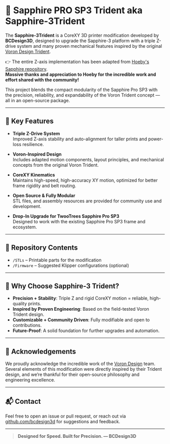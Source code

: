 # 💎 Sapphire PRO SP3 Trident aka Sapphire-3Trident

The **Sapphire-3Trident** is a CoreXY 3D printer modification developed by **BCDesign3D**, designed to upgrade the Sapphire-3 platform with a triple Z-drive system and many proven mechanical features inspired by the original [Voron Design Trident](https://vorondesign.com/).

👉 The entire Z-axis implementation has been adapted from [Hoeby's Sapphire repository](https://github.com/Hoeby/Sapphire).  
**Massive thanks and appreciation to Hoeby for the incredible work and effort shared with the community!**

This project blends the compact modularity of the Sapphire Pro SP3 with the precision, reliability, and expandability of the Voron Trident concept — all in an open-source package.

---

## 🔧 Key Features

- **Triple Z-Drive System**  
  Improved Z-axis stability and auto-alignment for taller prints and power-loss resilience.

- **Voron-Inspired Design**  
  Includes adapted motion components, layout principles, and mechanical concepts from the original Voron Trident.

- **CoreXY Kinematics**  
  Maintains high-speed, high-accuracy XY motion, optimized for better frame rigidity and belt routing.

- **Open Source & Fully Modular**  
  STL files, and assembly resources are provided for community use and development.

- **Drop-In Upgrade for TwooTrees Sapphire Pro SP3**  
  Designed to work with the existing Sapphire Pro SP3 frame and ecosystem.

---

## 📂 Repository Contents
  
- `/STLs` – Printable parts for the modification   
- `/Firmware` – Suggested Klipper configurations (optional)

---

## 🚀 Why Choose Sapphire‑3 Trident?

- **Precision + Stability**: Triple Z and rigid CoreXY motion = reliable, high-quality prints.  
- **Inspired by Proven Engineering**: Based on the field-tested Voron Trident design.  
- **Customizable + Community Driven**: Fully modifiable and open to contributions.  
- **Future-Proof**: A solid foundation for further upgrades and automation.

---

## 📢 Acknowledgements

We proudly acknowledge the incredible work of the [Voron Design](https://vorondesign.com/) team. Several elements of this modification were directly inspired by their Trident design, and we’re thankful for their open-source philosophy and engineering excellence.

---

## 📬 Contact

Feel free to open an issue or pull request, or reach out via [github.com/bcdesign3d](https://github.com/bcdesign3d) for suggestions and feedback.

---

> **Designed for Speed. Built for Precision. — BCDesign3D**
